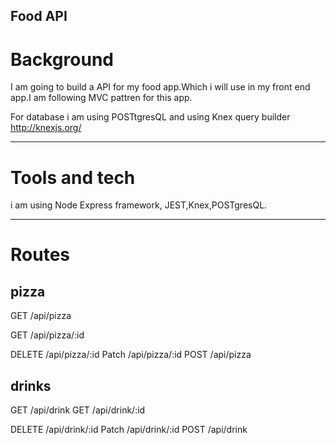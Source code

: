 ## Food API
# Background
  I am going to build a API for my food app.Which i will use in my front end app.I am following MVC pattren for this app. 

  For database i am using POSTtgresQL and using Knex query builder http://knexjs.org/

---
# Tools and tech 
  i am using Node Express framework, JEST,Knex,POSTgresQL. 

---
# Routes  
  ## pizza
GET /api/pizza 

GET /api/pizza/:id

DELETE /api/pizza/:id
Patch  /api/pizza/:id
POST /api/pizza  

## drinks

GET /api/drink
GET /api/drink/:id

DELETE /api/drink/:id
Patch  /api/drink/:id
POST /api/drink 

